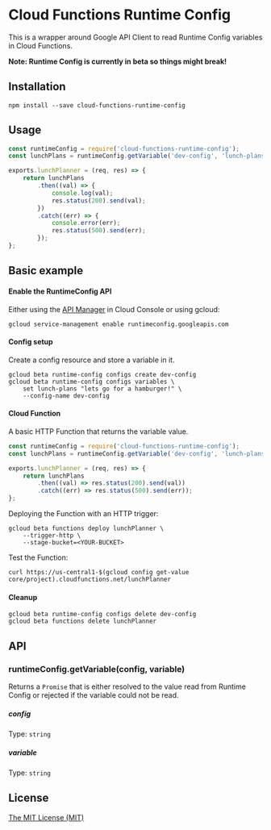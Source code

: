 # Cloud Functions Runtime Config

This is a wrapper around Google API Client to read Runtime Config variables in Cloud Functions.

**Note: Runtime Config is currently in beta so things might break!**

## Installation
```shell
npm install --save cloud-functions-runtime-config
```

## Usage
```javascript
const runtimeConfig = require('cloud-functions-runtime-config');
const lunchPlans = runtimeConfig.getVariable('dev-config', 'lunch-plans');

exports.lunchPlanner = (req, res) => {
    return lunchPlans
        .then((val) => {
            console.log(val);
            res.status(200).send(val);
        })
        .catch((err) => {
            console.error(err);
            res.status(500).send(err);
        });
};
```

## Basic example

#### Enable the RuntimeConfig API

Either using the [API Manager](https://console.cloud.google.com/apis/api/runtimeconfig.googleapis.com/overview) in Cloud Console or using gcloud:
```shell
gcloud service-management enable runtimeconfig.googleapis.com
```

#### Config setup

Create a config resource and store a variable in it.
```shell
gcloud beta runtime-config configs create dev-config
gcloud beta runtime-config configs variables \
    set lunch-plans "lets go for a hamburger!" \
    --config-name dev-config
```

#### Cloud Function

A basic HTTP Function that returns the variable value.
```javascript
const runtimeConfig = require('cloud-functions-runtime-config');
const lunchPlans = runtimeConfig.getVariable('dev-config', 'lunch-plans');

exports.lunchPlanner = (req, res) => {
    return lunchPlans
        .then((val) => res.status(200).send(val))
        .catch((err) => res.status(500).send(err));
};
```

Deploying the Function with an HTTP trigger:
```shell
gcloud beta functions deploy lunchPlanner \
    --trigger-http \
    --stage-bucket=<YOUR-BUCKET>
```

Test the Function:
```shell
curl https://us-central1-$(gcloud config get-value core/project).cloudfunctions.net/lunchPlanner
```

#### Cleanup
```shell
gcloud beta runtime-config configs delete dev-config
gcloud beta functions delete lunchPlanner
```

## API

### runtimeConfig.getVariable(config, variable)

Returns a `Promise` that is either resolved to the value read from Runtime Config or rejected if the variable could not be read.

##### config

Type: `string`

##### variable

Type: `string`

## License
[The MIT License (MIT)](/LICENSE)
